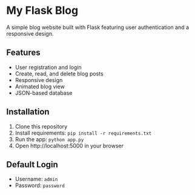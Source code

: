 # My Flask Blog

A simple blog website built with Flask featuring user authentication and a responsive design.

## Features

- User registration and login
- Create, read, and delete blog posts
- Responsive design
- Animated blog view
- JSON-based database

## Installation

1. Clone this repository
2. Install requirements: `pip install -r requirements.txt`
3. Run the app: `python app.py`
4. Open http://localhost:5000 in your browser

## Default Login

- Username: `admin`
- Password: `password`
